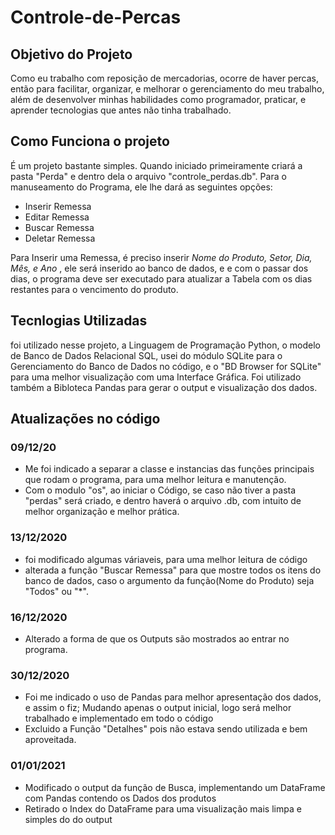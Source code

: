 # Controle-de-Percas
## Objetivo do Projeto
Como eu trabalho com reposição de mercadorias, ocorre de haver percas, então para facilitar, organizar, e melhorar o gerenciamento do meu trabalho, além de desenvolver minhas
habilidades como programador, praticar, e aprender tecnologias que antes não tinha trabalhado.

## Como Funciona o projeto
É um projeto bastante simples. Quando iniciado primeiramente criará a pasta "Perda" e dentro dela o arquivo "controle_perdas.db".
Para o manuseamento do Programa, ele lhe dará as seguintes opções:
* Inserir Remessa
* Editar Remessa
* Buscar Remessa
* Deletar Remessa

Para Inserir uma Remessa, é preciso inserir _Nome do Produto, Setor, Dia, Mês, e Ano_ , ele será inserido ao banco de dados, e e com o passar dos dias, o programa deve ser executado
para atualizar a Tabela com os dias restantes para o vencimento do produto.

## Tecnlogias Utilizadas
foi utilizado nesse projeto, a Linguagem de Programação Python, o modelo de Banco de Dados Relacional SQL,
usei do módulo SQLite para o Gerenciamento do Banco de Dados no código, e o "BD Browser for SQLite" para uma melhor visualização com uma Interface Gráfica.
Foi utilizado também a Bibloteca Pandas para gerar o output e visualização dos dados.

## Atualizações no código

### 09/12/20
- Me foi indicado a separar a classe e instancias das funções principais que rodam o programa, para uma melhor leitura e manutenção.
- Com o modulo "os", ao iniciar o Código, se caso não tiver a pasta "perdas" será criado, e dentro haverá o arquivo .db, com intuito de melhor organização e melhor prática.

### 13/12/2020
- foi modificado algumas váriaveis, para uma melhor leitura de código
- alterada a função "Buscar Remessa" para que mostre todos os itens do banco de dados, caso o argumento da função(Nome do Produto) seja "Todos" ou "*".

### 16/12/2020
- Alterado a forma de que os Outputs são mostrados ao entrar no programa.

### 30/12/2020
- Foi me indicado o uso de Pandas para melhor apresentação dos dados, e assim o fiz; Mudando apenas o output inicial, logo será melhor trabalhado e implementado em todo o código
- Excluido a Função "Detalhes" pois não estava sendo utilizada e bem aproveitada.

### 01/01/2021
- Modificado o output da função de Busca, implementando um DataFrame com Pandas contendo os Dados dos produtos
- Retirado o Index do DataFrame para uma visualização mais limpa e simples do do output 

